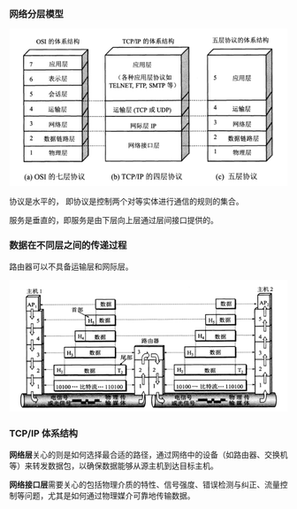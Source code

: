 ### 网络分层模型

![image-20240913152153808](images/image-20240913152153808.png)



协议是水平的， 即协议是控制两个对等实体进行通信的规则的集合。

服务是垂直的，即服务是由下层向上层通过层间接口提供的。





### 数据在不同层之间的传递过程

路由器可以不具备运输层和网际层。

![image-20240913153011894](images/image-20240913153011894.png)





### TCP/IP 体系结构

**网络层**关心的则是如何选择最合适的路径，通过网络中的设备（如路由器、交换机等）来转发数据包，以确保数据能够从源主机到达目标主机。 

**网络接口层**需要关心的包括物理介质的特性、信号强度、错误检测与纠正、流量控制等问题，尤其是如何通过物理媒介可靠地传输数据。

